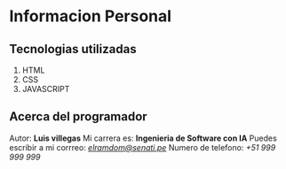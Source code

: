 # Informacion Personal

## Tecnologias utilizadas
1. HTML
2. CSS
3. JAVASCRIPT

## Acerca del programador
Autor: **Luis villegas**
Mi carrera es: **Ingenieria de Software con IA**
Puedes escribir a mi corrreo: *elramdom@senati.pe*
Numero de telefono: *+51 999 999 999*
